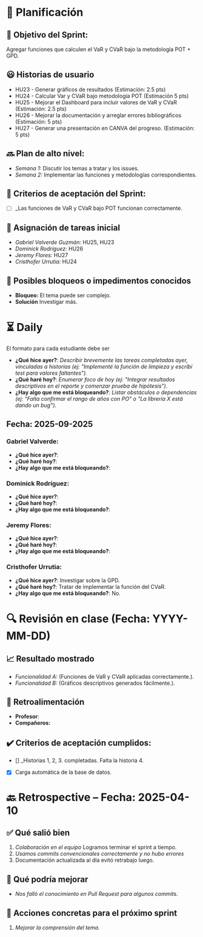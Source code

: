 # 📆  Planificación

## 🎯  Objetivo del Sprint:

 Agregar funciones que calculen el VaR y CVaR bajo la metodología POT + GPD.

## 😃  Historias de usuario

- HU23 - Generar gráficos de resultados (Estimación: 2.5 pts)
- HU24 - Calcular Var y CVaR bajo metodología POT (Estimación 5 pts)
- HU25 - Mejorar el Dashboard para incluir valores de VaR y CVaR (Estimación: 2.5 pts)
- HU26 - Mejorar la documentación y arreglar errores bibliográficos (Estimación: 5 pts)  
- HU27 - Generar una presentación en CANVA del progreso. (Estimación: 5 pts)

## 🔜  Plan de alto nivel:
- *Semana 1:* Discutir los temas a tratar y los issues.
- *Semana 2:* Implementar las funciones y metodologías correspondientes. 

## 🥇  Criterios de aceptación del Sprint:
- [ ] _Las funciones de VaR y CVaR bajo POT funcionan correctamente. 

## 📌  Asignación de tareas inicial
- *Gabriel Valverde Guzmán:* HU25, HU23 
- *Dominick Rodríguez:* HU26
- *Jeremy Flores:* HU27
- *Cristhofer Urrutia:* HU24

## 🚫 Posibles bloqueos o impedimentos conocidos

- **Bloqueo:** El tema puede ser complejo.
- **Solución** Investigar más.

# ⏳  Daily

El formato para cada estudiante debe ser

- **¿Qué hice ayer?**: _Describir brevemente las tareas completadas ayer, vinculadas a historias (ej: "Implementé la función de limpieza y escribí test para valores faltantes")._
- **¿Qué haré hoy?**: _Enumerar foco de hoy (ej: "Integrar resultados descriptivos en el reporte y comenzar prueba de hipótesis")._
- **¿Hay algo que me está bloqueando?**: _Listar obstáculos o dependencias (ej: "Falta confirmar el rango de años con PO" o "La librería X está dando un bug")._

##  Fecha: 2025-09-2025

### Gabriel Valverde:
- **¿Qué hice ayer?**:
- **¿Qué haré hoy?**:
- **¿Hay algo que me está bloqueando?**:

### Dominick Rodríguez:
- **¿Qué hice ayer?**:
- **¿Qué haré hoy?**:
- **¿Hay algo que me está bloqueando?**:

### Jeremy Flores:
- **¿Qué hice ayer?**:
- **¿Qué haré hoy?**:
- **¿Hay algo que me está bloqueando?**:

### Cristhofer Urrutia:
- **¿Qué hice ayer?**: Investigar sobre la GPD. 
- **¿Qué haré hoy?**: Tratar de implementar la función del CVaR. 
- **¿Hay algo que me está bloqueando?**: No.



# 🔍   Revisión en clase (Fecha: YYYY-MM-DD)

## 📈  Resultado mostrado

- *Funcionalidad A:* (Funciones de VaR y CVaR aplicadas correctamente.).
- *Funcionalidad B:* (Gráficos descriptivos generados fácilmente.).


## :arrows_counterclockwise:  Retroalimentación

- **Profesor**: 
- **Compañeros:**


## ✔️  Criterios de aceptación cumplidos:
- [] _Historias 1, 2, 3. completadas. Falta la historia 4.
- [x] Carga automática de la base de datos.


# 🔙  Retrospective – Fecha: 2025-04-10

## :white_check_mark: Qué salió bien
1.  _Colaboración en el equipo_ Logramos terminar el sprint a tiempo.
1.  _Usamos commits convencionales correctamente y no hubo errores_
1.  Documentación actualizada al día evitó retrabajo luego.


## :no_good: Qué podría mejorar

- _Nos falló el conocimiento en Pull Request para algunos commits._


## :pencil: Acciones concretas  para el próximo sprint
1. _Mejorar la comprensión del tema._
